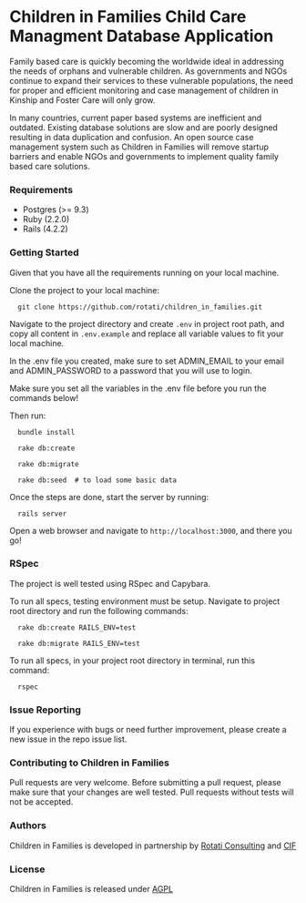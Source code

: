 # Children in Families Child Care Managment Database Application

Family based care is quickly becoming the worldwide ideal in addressing the needs of orphans and vulnerable children.  As governments and NGOs continue to expand their services to these vulnerable populations, the need for proper and efficient monitoring and case management of children in Kinship and Foster Care will only grow.

In many countries, current paper based systems are inefficient and outdated. Existing database solutions are slow and are poorly designed resulting in data duplication and confusion.  An open source case management system such as Children in Families will remove startup barriers and enable NGOs and governments to implement quality family based care solutions.

### Requirements

* Postgres (>= 9.3)
* Ruby (2.2.0)
* Rails (4.2.2)

### Getting Started

Given that you have all the requirements running on your local machine.

Clone the project to your local machine:

```
  git clone https://github.com/rotati/children_in_families.git
```

Navigate to the project directory and create `.env` in project root path, and copy all content in `.env.example` and replace all variable values to fit your local machine.

In the .env file you created, make sure to set ADMIN_EMAIL to your email and ADMIN_PASSWORD to a password that you will use to login.

Make sure you set all the variables in the .env file before you run the commands below!

Then run:

```
  bundle install

  rake db:create

  rake db:migrate

  rake db:seed  # to load some basic data
```

Once the steps are done, start the server by running:

```
  rails server
```

Open a web browser and navigate to `http://localhost:3000`, and there you go!

### RSpec

The project is well tested using RSpec and Capybara.

To run all specs, testing environment must be setup.
Navigate to project root directory and run the following commands:

```
  rake db:create RAILS_ENV=test

  rake db:migrate RAILS_ENV=test
```

To run all specs, in your project root directory in terminal, run this command:

```
  rspec
```

### Issue Reporting

If you experience with bugs or need further improvement, please create a new issue in the repo issue list.

### Contributing to Children in Families

Pull requests are very welcome. Before submitting a pull request, please make sure that your changes are well tested. Pull requests without tests will not be accepted.

### Authors

Children in Families is developed in partnership by [Rotati Consulting](http://www.rotati.com) and [CIF](http://www.childreninfamilies.org)

### License

Children in Families is released under [AGPL](http://www.gnu.org/licenses/agpl-3.0-standalone.html)
